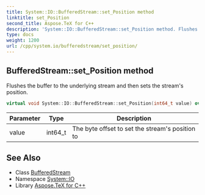 ```yaml
---
title: System::IO::BufferedStream::set_Position method
linktitle: set_Position
second_title: Aspose.TeX for C++
description: 'System::IO::BufferedStream::set_Position method. Flushes the buffer to the underlying stream and then sets the stream''s position in C++.'
type: docs
weight: 1200
url: /cpp/system.io/bufferedstream/set_position/
---
```

## BufferedStream::set_Position method


Flushes the buffer to the underlying stream and then sets the stream's position.

```cpp
virtual void System::IO::BufferedStream::set_Position(int64_t value) override
```


| Parameter | Type | Description |
| --- | --- | --- |
| value | int64_t | The byte offset to set the stream's position to |

## See Also

* Class [BufferedStream](../)
* Namespace [System::IO](../../)
* Library [Aspose.TeX for C++](../../../)
